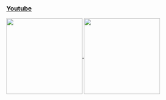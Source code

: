 ### [Youtube](https://www.youtube.com/channel/UCpEYiOD5VxkK3iK7JmtbrPQ)
<a href="https://github.com/anuraghazra/github-readme-stats">
  <img height=200 align="center" src="https://github-readme-stats.vercel.app/api?username=TheDevConnor" />
</a>
<a href="https://github.com/anuraghazra/convoychat">
  <img height=200 align="center" src="https://github-readme-stats.vercel.app/api/top-langs?username=TheDevConnor&layout=compact&langs_count=8&card_width=320" />
</a>
<!--
[![Top Langs](https://github-readme-stats.vercel.app/api/top-langs/?username=TheDevConnor&layout=donut)](https://github.com/anuraghazra/github-readme-stats)
![Anurag's GitHub stats](https://github-readme-stats.vercel.app/api?username=TheDevConnor&show_icons=true&theme=onedark) -->

<!--
**TheDevConnor/TheDevConnor** is a ✨ _special_ ✨ repository because its `README.md` (this file) appears on your GitHub profile.

Here are some ideas to get you started:

- 🔭 I’m currently working on ...
- 🌱 I’m currently learning ...
- 👯 I’m looking to collaborate on ...
- 🤔 I’m looking for help with ...
- 💬 Ask me about ...
- 📫 How to reach me: ...
- 😄 Pronouns: ...
- ⚡ Fun fact: ...
-->
